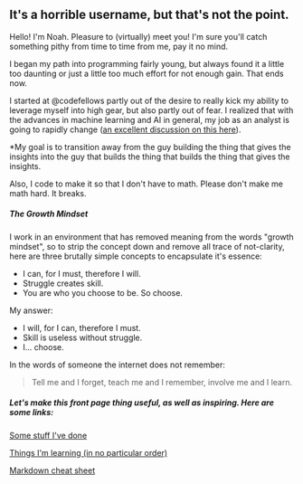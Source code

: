 ## It's a horrible username, but that's not the point.

Hello! I'm Noah. Pleasure to (virtually) meet you! I'm sure you'll catch something pithy from time to time from me, pay it no mind.

I began my path into programming fairly young, but always found it a little too daunting or just a little too much effort for not enough gain. That ends now.

I started at @codefellows partly out of the desire to really kick my ability to leverage myself into high gear, but also partly out of fear. I realized that with the advances in machine learning and AI in general, my job as an analyst is going to rapidly change ([an excellent discussion on this here](https://www.kaushik.net/avinash/artificial-intelligence-machine-learning-implications-marketing-analytics/)). 

*My goal is to transition away from the guy building the thing that gives the insights into the guy that builds the thing that builds the thing that gives the insights.

Also, I code to make it so that I don't have to math. Please don't make me math hard. It breaks.

##### The Growth Mindset

I work in an environment that has removed meaning from the words "growth mindset", so to strip the concept down and remove all trace of not-clarity, here are three brutally simple concepts to encapsulate it's essence:

- I can, for I must, therefore I will.
- Struggle creates skill.
- You are who you choose to be. So choose.

My answer:

- I will, for I can, therefore I must.
- Skill is useless without struggle.
- I... choose.

In the words of someone the internet does not remember:
> Tell me and I forget,
teach me and I remember,
involve me and I learn.


##### Let's make this front page thing useful, as well as inspiring. Here are some links:

[Some stuff I've done](https://github.com/noahsadude)

[Things I'm learning (in no particular order)](https://noahsadude.github.io/learning-journal)

[Markdown cheat sheet](https://help.github.com/en/articles/basic-writing-and-formatting-syntax)
